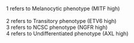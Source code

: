 1 refers to Melanocytic phenotype (MITF high) <br /> <br /> 
2 refers to Transitory phenotype (ETV6 high) <br /> 
3 refers to NCSC phenotype (NGFR high) <br /> 
4 refers to Undifferentiated phenotype (AXL high)
